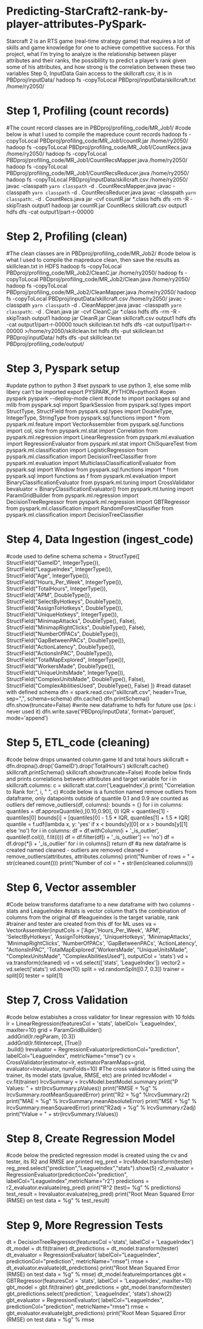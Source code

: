 # Predicting-StarCraft2-rank-by-player-attributes-PySpark-
Starcraft 2 is an RTS game (real-time strategy game) that requires a lot of skills and game knowledge for one to achieve competitive success.
For this project, what I’m trying to analyze is the relationship between player attributes and their ranks, the possiblility to predict a player’s rank given some of his attributes, and how strong is the correlation between these two variables
Step 0, InputData
Gain access to the skillcraft.csv, it is in PBDproj/inputData/
hadoop fs -copyToLocal PBDproj/inputData/skillcraft.txt /home/ry2050/
# Step 1, Profiling (count records)
#The count record classes are in PBDproj/profiling_code/MR_Job1/
#code below is what I used to compile the mapreduce count records
hadoop fs -copyToLocal PBDproj/profiling_code/MR_Job1/countR.jar /home/ry2050/
hadoop fs -copyToLocal PBDproj/profiling_code/MR_Job1/CountRecs.java
/home/ry2050/
hadoop fs -copyToLocal PBDproj/profiling_code/MR_Job1/CountRecsMapper.java
/home/ry2050/
hadoop fs -copyToLocal
PBDproj/profiling_code/MR_Job1/CountRecsReducer.java /home/ry2050/
hadoop fs -copyToLocal PBDproj/inputData/skillcraft.csv /home/ry2050/
javac -classpath `yarn classpath` -d . CountRecsMapper.java
javac -classpath `yarn classpath` -d . CountRecsReducer.java
javac -classpath `yarn classpath`:. -d . CountRecs.java
jar -cvf countR.jar *.class
hdfs dfs -rm -R -skipTrash output1
hadoop jar countR.jar CountRecs skillcraft.csv output1
hdfs dfs -cat output1/part-r-00000
# Step 2, Profiling (clean)
#The clean classes are in PBDproj/profiling_code/MR_Job2/
#code below is what I used to compile the mapreduce clean, then save the results as
skillclean.txt in HDFS
hadoop fs -copyToLocal PBDproj/profiling_code/MR_Job2/CleanC.jar /home/ry2050/
hadoop fs -copyToLocal PBDproj/profiling_code/MR_Job2/Clean.java /home/ry2050/
hadoop fs -copyToLocal PBDproj/profiling_code/MR_Job2/CleanMapper.java
/home/ry2050/
hadoop fs -copyToLocal PBDproj/inputData/skillcraft.csv /home/ry2050/
javac -classpath `yarn classpath` -d . CleanMapper.java
javac -classpath `yarn classpath`:. -d . Clean.java
jar -cvf CleanC.jar *.class
hdfs dfs -rm -R -skipTrash output1
hadoop jar CleanR.jar Clean skillcraft.csv output1
hdfs dfs -cat output1/part-r-00000
touch skillclean.txt
hdfs dfs -cat output1/part-r-00000 >/home/ry2050/skillclean.txt
hdfs dfs -put skillclean.txt PBDproj/inputData/
hdfs dfs -put skillclean.txt PBDproj/profiling_code/output/
# Step 3, Pyspark setup
#update python to python 3
#set pyspark to use python 3, else some mlib libery can’t be imported
export PYSPARK_PYTHON=python3
#open pyspark
pyspark --deploy-mode client
#code to import packages sql and mlib
from pyspark.sql import SparkSession
from pyspark.sql.types import StructType, StructField
from pyspark.sql.types import DoubleType, IntegerType, StringType
from pyspark.sql.functions import *
from pyspark.ml.feature import VectorAssembler
from pyspark.sql.functions import col, size
from pyspark.ml.stat import Correlation
from pyspark.ml.regression import LinearRegression
from pyspark.ml.evaluation import RegressionEvaluator
from pyspark.ml.stat import ChiSquareTest
from pyspark.ml.classification import LogisticRegression
from pyspark.ml.classification import DecisionTreeClassifier
from pyspark.ml.evaluation import MulticlassClassificationEvaluator
from pyspark.sql import Window
from pyspark.sql.functions import *
from pyspark.sql import functions as f
from pyspark.ml.evaluation import BinaryClassificationEvaluator
from pyspark.ml.tuning import CrossValidator
bevaluator = BinaryClassificationEvaluator()
from pyspark.ml.tuning import ParamGridBuilder
from pyspark.ml.regression import DecisionTreeRegressor
from pyspark.ml.regression import GBTRegressor
from pyspark.ml.classification import RandomForestClassifier
from pyspark.ml.classification import DecisionTreeClassifier
# Step 4, Data Ingestion (ingest_code)
#code used to define schema
schema = StructType([\
StructField("GameID", IntegerType()),\
StructField("LeagueIndex", IntegerType()), \
StructField("Age", IntegerType()),\
StructField("Hours_Per_Week", IntegerType()),\
StructField("TotalHours", IntegerType()),\
StructField("APM", DoubleType()),\
StructField("SelectByHotkeys", DoubleType()),\
StructField("AssignToHotkeys", DoubleType()),\
StructField("UniqueHotkeys", IntegerType()),\
StructField("MinimapAttacks", DoubleType(), False),\
StructField("MinimapRightClicks", DoubleType(), False),\
StructField("NumberOfPACs", DoubleType()),\
StructField("GapBetweenPACs", DoubleType()),\
StructField("ActionLatency", DoubleType()),\
StructField("ActionsInPAC", DoubleType()),\
StructField("TotalMapExplored", IntegerType()),\
StructField("WorkersMade", DoubleType()),\
StructField("UniqueUnitsMade", IntegerType()),\
StructField("ComplexUnitsMade", DoubleType(), False),\
StructField("ComplexAbilitiesUsed", DoubleType(), False)
])
#read dataset with defined schema
dfn = spark.read.csv("skillcraft.csv", header=True, sep=",", schema=schema)
dfn.cache()
dfn.printSchema()
dfn.show(truncate=False)
#write new dataframe to hdfs for future use (ps: i never used it)
dfn.write.save('PBDproj/inputData', format='parquet', mode='append')
# Step 5, ETL_code (cleaning)
#code below drops unwanted column game Id and total hours
skillcraft = dfn.dropna().drop('GameID').drop('TotalHours')
skillcraft.cache()
skillcraft.printSchema()
skillcraft.show(truncate=False)
#code below finds and prints correlations between attributes and target variable
for i in skillcraft.columns:
c = skillcraft.stat.corr('LeagueIndex',i)
print( "Correlation to Rank for:", i, " ", c)
#code below is a function named remove outliers from dataframe, only datapoints
outside of quantile 0.1 and 0.9 are counted as outliers
def remove_outliers(df, columns):
bounds = {}
for i in columns:
quantiles = df.approxQuantile(i,[0.10,0.90], 0)
IQR = quantiles[1] - quantiles[0]
bounds[i] = [quantiles[0] - 1.5 * IQR, quantiles[1] + 1.5 * IQR]
quantile = f.udf(lambda x, y: 'yes' if x < bounds[y][0] or x > bounds[y][1] else 'no')
for i in columns:
df = df.withColumn(i + '_is_outlier', quantile(f.col(i), f.lit(i)))
df = df.filter(df[i + '_is_outlier'] == 'no')
df = df.drop(*[i + '_is_outlier' for i in columns])
return df
#a new dataframe is created named cleaned - outliers are removed
cleaned = remove_outliers(attributes, attributes.columns)
print("Number of rows = " + str(cleaned.count()))
print("Number of col = " + str(len(cleaned.columns)))
# Step 6, Vector assembler
#Code below transforms dataframe to a new dataframe with two columns - stats and
LeagueIndex
#stats is vector column that’s the combination of columns from the original df
#leagueindex is the target variable, rank
#trainer and tester are created from this df for ML uses
va = VectorAssembler(inputCols = ['Age','Hours_Per_Week', 'APM',
'SelectByHotkeys', 'AssignToHotkeys',
'UniqueHotkeys', 'MinimapAttacks', 'MinimapRightClicks',
'NumberOfPACs', 'GapBetweenPACs', 'ActionLatency',
"ActionsInPAC", 'TotalMapExplored','WorkersMade',
"UniqueUnitsMade", "ComplexUnitsMade",
"ComplexAbilitiesUsed"], outputCol = 'stats')
vd = va.transform(cleaned)
vd = vd.select(['stats', 'LeagueIndex'])
vector2 = vd.select('stats')
vd.show(10)
split = vd.randomSplit([0.7, 0.3])
trainer = split[0]
tester = split[1]
# Step 7, Cross Validation
#code below estabishes a cross validator for linear regression with 10 folds
lr = LinearRegression(featuresCol = 'stats', labelCol= 'LeagueIndex', maxIter=10)
grid = ParamGridBuilder()\
.addGrid(lr.regParam, [0.3])\
.addGrid(lr.fitIntercept, [True])\
.build()
lrevaluator = RegressionEvaluator(predictionCol="prediction",
labelCol="LeagueIndex", metricName="rmse")
cv = CrossValidator(estimator=lr, estimatorParamMaps=grid, evaluator=lrevaluator,
numFolds=10)
#The cross validator is fitted using the trainer, its model stats (pvalue, RMSE, etc) are
printed
lrcvModel = cv.fit(trainer)
lrcvSummary = lrcvModel.bestModel.summary
print("P Values: " + str(lrcvSummary.pValues))
print("RMSE = %g" % lrcvSummary.rootMeanSquaredError)
print("R2 = %g" %lrcvSummary.r2)
print("MAE = %g" % lrcvSummary.meanAbsoluteError)
print("MSE = %g" % lrcvSummary.meanSquaredError)
print("R2adj = %g" % lrcvSummary.r2adj)
print("tValue = " + str(lrcvSummary.tValues))
# Step 8, Create Regression Model
#code below the predicted regression model is created using the cv and tester, its R2
and RMSE are printed
reg_pred = lrcvModel.transform(tester)
reg_pred.select("prediction","LeagueIndex","stats").show(5)
r2_evaluator = RegressionEvaluator(predictionCol="prediction", \
labelCol="LeagueIndex",metricName="r2")
predictions = r2_evaluator.evaluate(reg_pred)
print("R^2 (test)= %g" % predictions)
test_result = lrevaluator.evaluate(reg_pred)
print("Root Mean Squared Error (RMSE) on test data = %g" % test_result)
# Step 9, More Regression Tests
dt = DecisionTreeRegressor(featuresCol ='stats', labelCol = 'LeagueIndex')
dt_model = dt.fit(trainer)
dt_predictions = dt_model.transform(tester)
dt_evaluator = RegressionEvaluator(
labelCol="LeagueIndex", predictionCol="prediction", metricName="rmse")
rmse = dt_evaluator.evaluate(dt_predictions)
print("Root Mean Squared Error (RMSE) on test data = %g" % rmse)
dt_model.featureImportances
gbt = GBTRegressor(featuresCol = 'stats', labelCol = 'LeagueIndex', maxIter=10)
gbt_model = gbt.fit(trainer)
gbt_predictions = gbt_model.transform(tester)
gbt_predictions.select('prediction', 'LeagueIndex', 'stats').show(2)
gbt_evaluator = RegressionEvaluator(
labelCol="LeagueIndex", predictionCol="prediction", metricName="rmse")
rmse = gbt_evaluator.evaluate(gbt_predictions)
print("Root Mean Squared Error (RMSE) on test data = %g" % rmse
